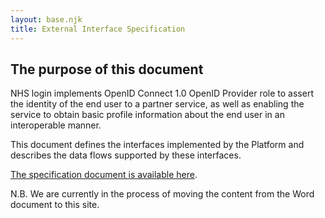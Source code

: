 ```yaml
---
layout: base.njk
title: External Interface Specification 
---
```


## The purpose of this document

NHS login implements OpenID Connect 1.0 OpenID Provider role to assert the identity of the end user to a partner service, as well as enabling the service to obtain basic profile information about the end user in an interoperable manner.

This document defines the interfaces implemented by the Platform and describes the data flows supported by these interfaces.

[The specification document is available here](https://github.com/nhsconnect/nhslogin/blob/master/NHS%20login%20-%20Interface%20Specification%20-%20Federation%20v1.10.docx?raw=true).

N.B. We are currently in the process of moving the content from the Word document to this site.
